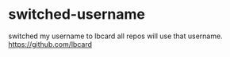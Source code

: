 # switched-username
 switched my username to lbcard all repos will use that username.
https://github.com/lbcard

